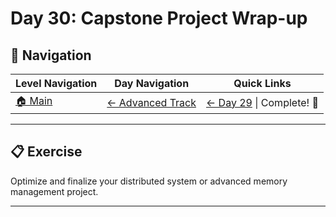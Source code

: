 # Day 30: Capstone Project Wrap-up

## 🔗 Navigation

| Level Navigation | Day Navigation | Quick Links |
|------------------|----------------|-------------|
| [🏠 Main](../../README.md) | [← Advanced Track](../README.md) | [← Day 29](../Day29/) \| Complete! 🎉 |

---

## 📋 Exercise

Optimize and finalize your distributed system or advanced memory management project.

---
